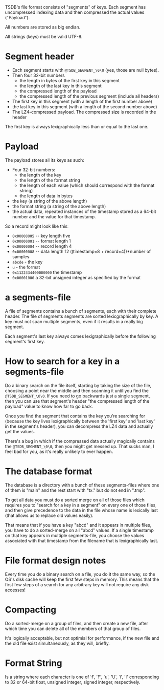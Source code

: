 TSDB's file format consists of "segments" of keys. Each segment has
uncompressed indexing data and then compressed the actual values ("Payload").

All numbers are stored as big endian.

All strings (keys) must be valid UTF-8.

# Segment header

* Each segment starts with `@TSDB_SEGMENT_\0\0` (yes, those are null bytes).
* Then four 32-bit numbers
  * the length in bytes of the first key in this segment
  * the length of the last key in this segment
  * the compressed length of the payload
  * the compressed length of the previous segment (include all headers)
* The first key in this segment (with a length of the first number above)
* the last key in this segment (with a length of the second number above)
* The LZ4-compressed payload. The compressed size is recorded in the header

The first key is always lexigraphically less than or equal to the last one.

# Payload
The payload stores all its keys as such:

* Four 32-bit numbers:
  * the length of the key
  * the length of the format string
  * the length of each value (which should correspond with the format string)
  * the length of data in bytes
* the key (a string of the above length)
* the format string (a string of the above length)
* the actual data, repeated instances of the timestamp stored as a 64-bit number
and the value for that timestamp.

So a record might look like this:
* `0x00000005` -- key length five
* `0x00000001` -- format length 1
* `0x00000004` -- record length 4
* `0x00000008` -- data length 12 ((timestamp=8 + record=4))*number of samples
* `abcde` - the key
* `u` - the format
* `0x1122334400000000` the timestamp
* `0x00001000` a 32-bit unsigned integer as specified by the format

# a segments-file
A file of segments contains a bunch of segments, each with their
complete header. The file of segments segments are sorted lexicgraphically
by key. A key must not span multiple segments, even if it results
in a really big segment.

Each segment's last key always comes lexigraphically before the following
segment's first key.

# How to search for a key in a segments-file

Do a binary search on the file itself, starting by taking the size of the file,
choosing a point near the middle and then scanning it until you find
the `@TSDB_SEGMENT_\0\0`. If you need to go backwards just a single
segment, then you can use that segment's header "the compressed length of the payload"
value to know how far to go back.

Once you find the segment that contains the key you're searching for
(because the key lives lexigraphically between the 'first key' and 'last key'
in the segment's header), you can decompress the LZ4 data and actually
get the values.

There's a bug in which if the compressed data actually magically contains
the `@TSDB_SEGMENT_\0\0`, then you might get messed up. That sucks man,
I feel bad for you, as it's really unlikely to ever happen.

# The database format
The database is a directory with a bunch of these segments-files where
one of them is "main" and the rest start with "tx." but do not end in ".tmp".

To get all data you must do a sorted merge on all of those files which
requires you to "search for a key in a segment" on every one of those files,
and then give precedence to the data in the file whose name
is lexically last (that allows us to replace old values easily).

That means that if you have a key "abcd" and it appears in multiple files,
you have to do a sorted-merge on all "abcd" values. If a single timestamp
on that key appears in multiple segments-file, you choose the values
associated with that timestamp from the filename that is lexigraphically last.

# File format design notes
Every time you do a binary search on a file, you do it the same way,
so the OS's disk cache will keep the first few steps in memory. This means
that the first few steps of a search for any arbitrary key will not require
any disk accesses!

# Compacting
Do a sorted-merge on a group of files, and then create a new file, after which
time you can delete all of the members of that group of files.

It's logically acceptable, but not optimial for performance, if the new file
and the old file exist simultaneously, as they will, briefly.

# Format String
Is a string where each character is one of 'f', 'F', 'u', 'U', 'i', 'I'
corresponding to 32 or 64-bit float, unsigned integer, signed integer, respectively.
